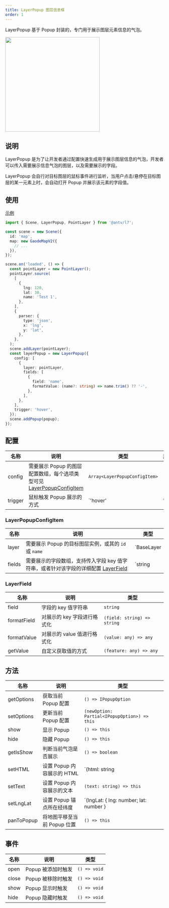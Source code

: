 ```yaml
---
title: LayerPopup 图层信息框
order: 1
---
```


LayerPopup 基于 Popup 封装的，专门用于展示图层元素信息的气泡。

<img src="https://gw.alipayobjects.com/mdn/rms_816329/afts/img/A*HC6BT6v3YRIAAAAAAAAAAAAAARQnAQ" width="300"/>

## 说明

LayerPopup 是为了让开发者通过配置快速生成用于展示图层信息的气泡，开发者可以传入需要展示信息气泡的图层，以及需要展示的字段。

LayerPopup 会自行对目标图层的鼠标事件进行监听，当用户点击/悬停在目标图层的某一元素上时，会自动打开 Popup 并展示该元素的字段值。

## 使用

[示例](/zh/examples/component/popup#layerPopup)

```ts
import { Scene, LayerPopup, PointLayer } from '@antv/l7';

const scene = new Scene({
  id: 'map',
  map: new GaodeMapV2({
    // ...
  }),
});

scene.on('loaded', () => {
  const pointLayer = new PointLayer();
  pointLayer.source(
    [
      {
        lng: 120,
        lat: 30,
        name: 'Test 1',
      },
    ],
    {
      parser: {
        type: 'json',
        x: 'lng',
        y: 'lat',
      },
    },
  );
  scene.addLayer(pointLayer);
  const layerPopup = new LayerPopup({
    config: [
      {
        layer: pointLayer,
        fields: [
          {
            field: 'name',
            formatValue: (name?: string) => name.trim() ?? '-',
          },
        ],
      },
    ],
    trigger: 'hover',
  });
  scene.addPopup(popup);
});
```

## 配置

| 名称    | 说明                                                                                          | 类型                          | 默认值    |
| ------- | --------------------------------------------------------------------------------------------- | ----------------------------- | --------- |
| config  | 需要展示 Popup 的图层配置数组，每个选项类型可见 [LayerPopupConfigItem](#layerpopupconfigitem) | `Array<LayerPopupConfigItem>` | `[]`      |
| trigger | 鼠标触发 Popup 展示的方式                                                                     | `'hover' | 'click'`           | `'hover'` |

### LayerPopupConfigItem

| 名称   | 说明                                                                                              | 类型                  |
| ------ | ------------------------------------------------------------------------------------------------- | --------------------- |
| layer  | 需要展示 Popup 的目标图层实例，或其的 `id` 或 `name`                                              | `BaseLayer | string`  |
| fields | 需要展示的字段数组，支持传入字段 key 值字符串，或者针对该字段的详细配置 [LayerField](#layerfield) | `string | LayerField` |

### LayerField

| 名称        | 说明                        | 类型                          |
| ----------- | --------------------------- |-----------------------------|
| field       | 字段的 key 值字符串         | `string`                    |
| formatField | 对展示的 key 字段进行格式化 | `(field: string) => string` |
| formatValue | 对展示的 value 值进行格式化 | `(value: any) => any`       |
| getValue    | 自定义获取值的方式          | `(feature: any) => any`     |

## 方法

| 名称       | 说明                        | 类型                                                                |
| ---------- | --------------------------- | ------------------------------------------------------------------- |
| getOptions | 获取当前 Popup 配置         | `() => IPopupOption`                                                |
| setOptions | 更新当前 Popup 配置         | `(newOption: Partial<IPopupOption>) => this`                        |
| show       | 显示 Popup                  | `() => this`                                                        |
| hide       | 隐藏 Popup                  | `() => this`                                                        |
| getIsShow  | 判断当前气泡是否展示        | `() => boolean`                                                     |
| setHTML    | 设置 Popup 内容展示的 HTML  | `(html: string | HTMLElement | HTMLElement[]) => this`              |
| setText    | 设置 Popup 内容展示的文本   | `(text: string) => this`                                            |
| setLngLat  | 设置 Popup 锚点所在经纬度   | `(lngLat: { lng: number; lat: number } | [number, number]) => this` |
| panToPopup | 将地图平移至当前 Popup 位置 | `() => this`                                                        |

## 事件

| 名称  | 说明               | 类型         |
| ----- | ------------------ | ------------ |
| open  | Popup 被添加时触发 | `() => void` |
| close | Popup 被移除时触发 | `() => void` |
| show  | Popup 显示时触发   | `() => void` |
| hide  | Popup 隐藏时触发   | `() => void` |
